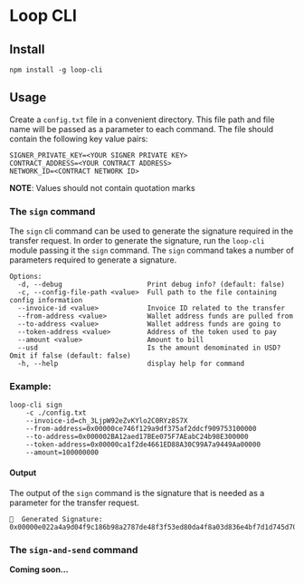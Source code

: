 # Loop CLI

## Install
```
npm install -g loop-cli
```

## Usage
Create a `config.txt` file in a convenient directory. This file path and file name will be passed as a parameter to each command. The file should contain the following key value pairs:
```
SIGNER_PRIVATE_KEY=<YOUR SIGNER PRIVATE KEY>
CONTRACT_ADDRESS=<YOUR CONTRACT ADDRESS>
NETWORK_ID=<CONTRACT NETWORK ID>
```
**NOTE**: Values should not contain quotation marks

### The `sign` command
The `sign` cli command can be used to generate the signature required in the transfer request. In order to generate the signature, run the `loop-cli` module passing it the `sign` command. The `sign` command takes a number of parameters required to generate a signature.

```
Options:
  -d, --debug                     Print debug info? (default: false)
  -c, --config-file-path <value>  Full path to the file containing config information
  --invoice-id <value>            Invoice ID related to the transfer
  --from-address <value>          Wallet address funds are pulled from
  --to-address <value>            Wallet address funds are going to
  --token-address <value>         Address of the token used to pay
  --amount <value>                Amount to bill
  --usd                           Is the amount denominated in USD? Omit if false (default: false)
  -h, --help                      display help for command
```

### Example:
```
loop-cli sign 
    -c ./config.txt 
    --invoice-id=ch_3LjpW92eZvKYlo2C0RYz8S7X 
    --from-address=0x00000ce746f129a9df375af2ddcf909753100000
    --to-address=0x000002BA12aed17BEe075F7AEabC24b98E300000 
    --token-address=0x00000ca1f2de4661ED88A30C99A7a9449Aa00000 
    --amount=100000000
``` 

#### Output
The output of the `sign` command is the signature that is needed as a parameter for the transfer request.
```
📝  Generated Signature:  0x00000e022a4a9d04f9c186b98a2787de48f3f53ed80da4f8a03d836e4bf7d1d745d70cddcf2fe25562e51c959720a5bf0662afae57e6c55a0196694e4130e00000
```

### The `sign-and-send` command
**Coming soon...**